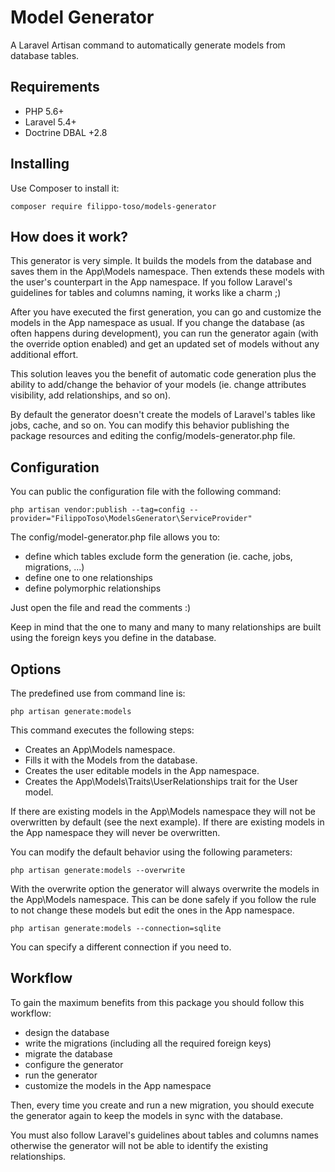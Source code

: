# Model Generator

A Laravel Artisan command to automatically generate models from database tables.

## Requirements

- PHP 5.6+
- Laravel 5.4+
- Doctrine DBAL +2.8

## Installing

Use Composer to install it:

```
composer require filippo-toso/models-generator
```

## How does it work?

This generator is very simple. It builds the models from the database and saves them in the App\Models namespace. Then extends these models with the user's counterpart in the App namespace. If you follow Laravel's guidelines for tables and columns naming, it works like a charm ;)

After you have executed the first generation, you can go and customize the models in the App namespace as usual. If you change the database (as often happens during development), you can run the generator again (with the override option enabled) and get an updated set of models without any additional effort.

This solution leaves you the benefit of automatic code generation plus the ability to add/change the behavior of your models (ie. change attributes visibility, add relationships, and so on).

By default the generator doesn't create the models of Laravel's tables like jobs, cache, and so on. You can modify this behavior publishing the package resources and editing the config/models-generator.php file.

## Configuration

You can public the configuration file with the following command:

```
php artisan vendor:publish --tag=config --provider="FilippoToso\ModelsGenerator\ServiceProvider"
```

The config/model-generator.php file allows you to:

- define which tables exclude form the generation (ie. cache, jobs, migrations, ...)
- define one to one relationships
- define polymorphic relationships

Just open the file and read the comments :)

Keep in mind that the one to many and many to many relationships are built using the foreign keys you define in the database.

## Options

The predefined use from command line is:

```
php artisan generate:models
```

This command executes the following steps:

- Creates an App\Models namespace.
- Fills it with the Models from the database.
- Creates the user editable models in the App namespace.
- Creates the App\Models\Traits\UserRelationships trait for the User model.

If there are existing models in the App\Models namespace they will not be overwritten by default (see the next example).
If there are existing models in the App namespace they will never be overwritten.

You can modify the default behavior using the following parameters:

```
php artisan generate:models --overwrite
```

With the overwrite option the generator will always overwrite the models in the App\Models namespace. This can be done safely if you follow the rule to not change these models but edit the ones in the App namespace.

```
php artisan generate:models --connection=sqlite
```

You can specify a different connection if you need to.

## Workflow

To gain the maximum benefits from this package you should follow this workflow:

- design the database
- write the migrations (including all the required foreign keys)
- migrate the database
- configure the generator
- run the generator
- customize the models in the App namespace

Then, every time you create and run a new migration, you should execute the generator again to keep the models in sync with the database.

You must also follow Laravel's guidelines about tables and columns names otherwise the generator will not be able to identify the existing relationships.
